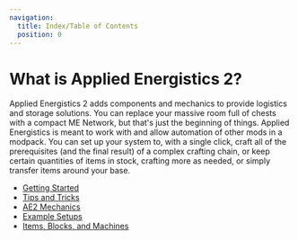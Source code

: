 ```yaml
---
navigation:
  title: Index/Table of Contents
  position: 0
---
```


# What is Applied Energistics 2?

Applied Energistics 2 adds components and mechanics to provide logistics and storage solutions. You can replace your
massive room full of chests with a compact ME Network, but that's just the beginning of things.
Applied Energistics is meant to work with and allow automation of other mods in a modpack. You can set up your system to,
with a single click, craft all of the prerequisites (and the final result) of a complex crafting chain, or keep certain
quantities of items in stock, crafting more as needed, or simply transfer items around your base.

* [Getting Started](getting-started.md)
* [Tips and Tricks](tips-and-tricks.md)
* [AE2 Mechanics](ae2-mechanics/ae2-mechanics-index.md)
* [Example Setups](example-setups/example-setups-index.md)
* [Items, Blocks, and Machines](items-blocks-machines/items-blocks-machines-index.md)
